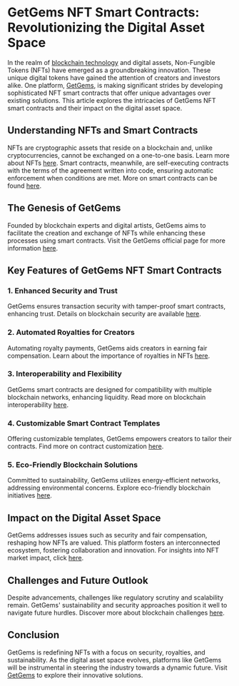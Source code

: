 # GetGems NFT Smart Contracts: Revolutionizing the Digital Asset Space

In the realm of [blockchain technology](https://www.ibm.com/topics/what-is-blockchain) and digital assets, Non-Fungible Tokens (NFTs) have emerged as a groundbreaking innovation. These unique digital tokens have gained the attention of creators and investors alike. One platform, [GetGems](https://getgems.io/), is making significant strides by developing sophisticated NFT smart contracts that offer unique advantages over existing solutions. This article explores the intricacies of GetGems NFT smart contracts and their impact on the digital asset space.

## Understanding NFTs and Smart Contracts

NFTs are cryptographic assets that reside on a blockchain and, unlike cryptocurrencies, cannot be exchanged on a one-to-one basis. Learn more about NFTs [here](https://ethereum.org/en/nft/). Smart contracts, meanwhile, are self-executing contracts with the terms of the agreement written into code, ensuring automatic enforcement when conditions are met. More on smart contracts can be found [here](https://www.investopedia.com/terms/s/smart-contracts.asp).

## The Genesis of GetGems

Founded by blockchain experts and digital artists, GetGems aims to facilitate the creation and exchange of NFTs while enhancing these processes using smart contracts. Visit the GetGems official page for more information [here](https://getgems.io/).

## Key Features of GetGems NFT Smart Contracts

### 1. Enhanced Security and Trust

GetGems ensures transaction security with tamper-proof smart contracts, enhancing trust. Details on blockchain security are available [here](https://www.coindesk.com/learn/security-how-secure-is-blockchain).

### 2. Automated Royalties for Creators

Automating royalty payments, GetGems aids creators in earning fair compensation. Learn about the importance of royalties in NFTs [here](https://nftnow.com/guides/nft-royalties-explained/).

### 3. Interoperability and Flexibility

GetGems smart contracts are designed for compatibility with multiple blockchain networks, enhancing liquidity. Read more on blockchain interoperability [here](https://www.consensys.net/blockchain-interoperability/).

### 4. Customizable Smart Contract Templates

Offering customizable templates, GetGems empowers creators to tailor their contracts. Find more on contract customization [here](https://medium.com/crypto-sync/designing-custom-smart-contracts-d9331601ff37).

### 5. Eco-Friendly Blockchain Solutions

Committed to sustainability, GetGems utilizes energy-efficient networks, addressing environmental concerns. Explore eco-friendly blockchain initiatives [here](https://www.coindesk.com/learn/guide/what-is-environmentally-friendly-crypto-and-does-it-work).

## Impact on the Digital Asset Space

GetGems addresses issues such as security and fair compensation, reshaping how NFTs are valued. This platform fosters an interconnected ecosystem, fostering collaboration and innovation. For insights into NFT market impact, click [here](https://www.nasdaq.com/articles/the-economic-impact-of-nfts-in-the-digital-landscape).

## Challenges and Future Outlook

Despite advancements, challenges like regulatory scrutiny and scalability remain. GetGems' sustainability and security approaches position it well to navigate future hurdles. Discover more about blockchain challenges [here](https://www.forbes.com/sites/forbestechcouncil/2021/08/25/four-challenges-to-the-future-of-blockchain-technology/?sh=4e49b8f33535).

## Conclusion

GetGems is redefining NFTs with a focus on security, royalties, and sustainability. As the digital asset space evolves, platforms like GetGems will be instrumental in steering the industry towards a dynamic future. Visit [GetGems](https://getgems.io/) to explore their innovative solutions.